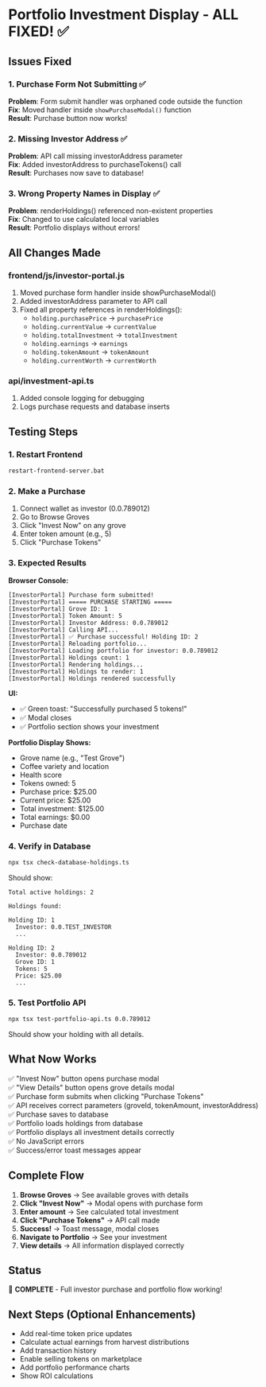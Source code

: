 # Portfolio Investment Display - ALL FIXED! ✅

## Issues Fixed

### 1. Purchase Form Not Submitting ✅
**Problem**: Form submit handler was orphaned code outside the function  
**Fix**: Moved handler inside `showPurchaseModal()` function  
**Result**: Purchase button now works!

### 2. Missing Investor Address ✅
**Problem**: API call missing investorAddress parameter  
**Fix**: Added investorAddress to purchaseTokens() call  
**Result**: Purchases now save to database!

### 3. Wrong Property Names in Display ✅
**Problem**: renderHoldings() referenced non-existent properties  
**Fix**: Changed to use calculated local variables  
**Result**: Portfolio displays without errors!

## All Changes Made

### frontend/js/investor-portal.js
1. Moved purchase form handler inside showPurchaseModal()
2. Added investorAddress parameter to API call
3. Fixed all property references in renderHoldings():
   - `holding.purchasePrice` → `purchasePrice`
   - `holding.currentValue` → `currentValue`
   - `holding.totalInvestment` → `totalInvestment`
   - `holding.earnings` → `earnings`
   - `holding.tokenAmount` → `tokenAmount`
   - `holding.currentWorth` → `currentWorth`

### api/investment-api.ts
1. Added console logging for debugging
2. Logs purchase requests and database inserts

## Testing Steps

### 1. Restart Frontend
```bash
restart-frontend-server.bat
```

### 2. Make a Purchase
1. Connect wallet as investor (0.0.789012)
2. Go to Browse Groves
3. Click "Invest Now" on any grove
4. Enter token amount (e.g., 5)
5. Click "Purchase Tokens"

### 3. Expected Results

**Browser Console:**
```
[InvestorPortal] Purchase form submitted!
[InvestorPortal] ===== PURCHASE STARTING =====
[InvestorPortal] Grove ID: 1
[InvestorPortal] Token Amount: 5
[InvestorPortal] Investor Address: 0.0.789012
[InvestorPortal] Calling API...
[InvestorPortal] ✅ Purchase successful! Holding ID: 2
[InvestorPortal] Reloading portfolio...
[InvestorPortal] Loading portfolio for investor: 0.0.789012
[InvestorPortal] Holdings count: 1
[InvestorPortal] Rendering holdings...
[InvestorPortal] Holdings to render: 1
[InvestorPortal] Holdings rendered successfully
```

**UI:**
- ✅ Green toast: "Successfully purchased 5 tokens!"
- ✅ Modal closes
- ✅ Portfolio section shows your investment

**Portfolio Display Shows:**
- Grove name (e.g., "Test Grove")
- Coffee variety and location
- Health score
- Tokens owned: 5
- Purchase price: $25.00
- Current price: $25.00
- Total investment: $125.00
- Total earnings: $0.00
- Purchase date

### 4. Verify in Database
```bash
npx tsx check-database-holdings.ts
```

Should show:
```
Total active holdings: 2

Holdings found:

Holding ID: 1
  Investor: 0.0.TEST_INVESTOR
  ...

Holding ID: 2
  Investor: 0.0.789012
  Grove ID: 1
  Tokens: 5
  Price: $25.00
  ...
```

### 5. Test Portfolio API
```bash
npx tsx test-portfolio-api.ts 0.0.789012
```

Should show your holding with all details.

## What Now Works

✅ "Invest Now" button opens purchase modal  
✅ "View Details" button opens grove details modal  
✅ Purchase form submits when clicking "Purchase Tokens"  
✅ API receives correct parameters (groveId, tokenAmount, investorAddress)  
✅ Purchase saves to database  
✅ Portfolio loads holdings from database  
✅ Portfolio displays all investment details correctly  
✅ No JavaScript errors  
✅ Success/error toast messages appear  

## Complete Flow

1. **Browse Groves** → See available groves with details
2. **Click "Invest Now"** → Modal opens with purchase form
3. **Enter amount** → See calculated total investment
4. **Click "Purchase Tokens"** → API call made
5. **Success!** → Toast message, modal closes
6. **Navigate to Portfolio** → See your investment
7. **View details** → All information displayed correctly

## Status
🎉 **COMPLETE** - Full investor purchase and portfolio flow working!

## Next Steps (Optional Enhancements)

- Add real-time token price updates
- Calculate actual earnings from harvest distributions
- Add transaction history
- Enable selling tokens on marketplace
- Add portfolio performance charts
- Show ROI calculations
